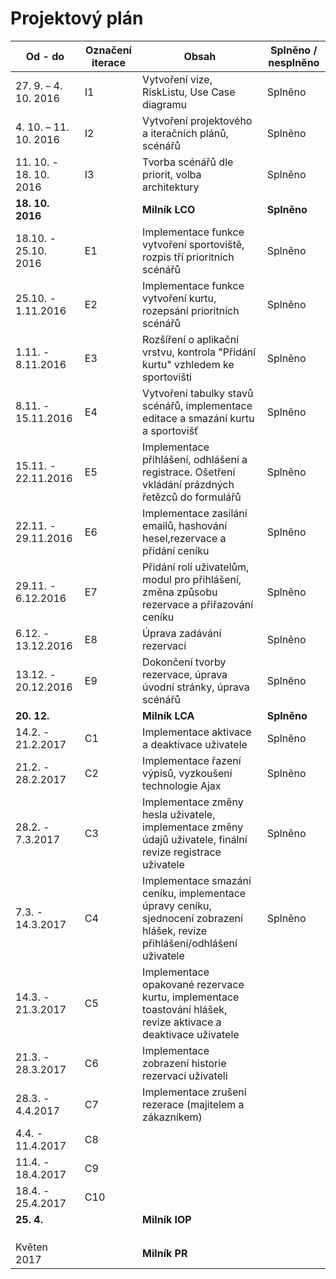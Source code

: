 <h1>Projektový plán</h1>

|Od - do|	Označení iterace	|Obsah	|Splněno / nesplněno|
|---|---|---|---|
|27. 9. – 4. 10. 2016|	I1	|Vytvoření vize, RiskListu, Use Case diagramu|Splněno
|4. 10. – 11. 10. 2016|	I2	|Vytvoření projektového a iteračních plánů, scénářů|Splněno
|11. 10. - 18. 10. 2016|I3|Tvorba scénářů dle priorit, volba architektury|Splněno			
<b>18. 10. 2016</b>| |<b>Milník LCO</b>|	<b>Splněno</b>
|18.10. - 25.10. 2016|E1|Implementace funkce vytvoření sportoviště, rozpis tří prioritních scénářů|Splněno
|25.10. - 1.11.2016|E2|Implementace funkce vytvoření kurtu, rozepsání prioritních scénářů|Splněno
|1.11. - 8.11.2016|E3|Rozšíření o aplikační vrstvu, kontrola "Přidání kurtu" vzhledem ke sportovišti|Splněno
|8.11. - 15.11.2016|E4|Vytvoření tabulky stavů scénářů, implementace editace a smazání kurtu a sportovišť|Splněno
|15.11. - 22.11.2016|E5|Implementace přihlášení, odhlášení a registrace. Ošetření vkládání prázdných řetězců do formulářů|Splněno
|22.11. - 29.11.2016|E6|Implementace zasilání emailů, hashování hesel,rezervace a přidání ceníku|Splněno
|29.11. - 6.12.2016|E7|Přidání rolí uživatelům, modul pro přihlášení, změna způsobu rezervace a přiřazování ceníku|Splněno
|6.12. - 13.12.2016|E8|Úprava zadávání rezervací|Splněno
|13.12. - 20.12.2016|E9|Dokončení tvorby rezervace, úprava úvodní stránky, úprava scénářů|Splněno
<b>20. 12.</b>| |<b>Milník LCA</b>|<b>Splněno</b>
|14.2. - 21.2.2017|C1|Implementace aktivace a deaktivace uživatele|Splněno
|21.2. - 28.2.2017|C2|Implementace řazení výpisů, vyzkoušení technologie Ajax|Splněno
|28.2. - 7.3.2017|C3|Implementace změny hesla uživatele, implementace změny údajů uživatele, finální revize registrace uživatele|Splněno
|7.3. - 14.3.2017|C4|Implementace smazání ceníku, implementace úpravy ceníku, sjednocení zobrazení hlášek, revize přihlášení/odhlášení uživatele|Splněno
|14.3. - 21.3.2017|C5|Implementace opakované rezervace kurtu, implementace toastování hlášek, revize aktivace a deaktivace uživatele|
|21.3. - 28.3.2017|C6|Implementace zobrazení historie rezervací uživateli|
|28.3. - 4.4.2017|C7|Implementace zrušení rezerace (majitelem a zákazníkem)|
|4.4. - 11.4.2017|C8||
|11.4. - 18.4.2017|C9||
|18.4. - 25.4.2017|C10||
<b>25. 4.</b>||		<b>Milník IOP</b>|	<b></b>
| | | |
| | | |
| | | |
|Květen 2017| |<b>Milník PR</b>|	
			
			
			
			
			
			
			
			
			
			
			
			
			
			
			
			
			
			
			
			
			
			
			
			
			
			
			

